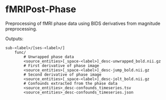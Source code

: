 # fMRIPost-Phase

Preprocessing of fMRI phase data using BIDS derivatives from magnitude preprocessing.


Outputs:

```
sub-<label>/[ses-<label>/]
    func/
        # Unwrapped phase data
        <source_entities>[_space-<label>]_desc-unwrapped_bold.nii.gz
        # First derivative of phase image
        <source_entities>[_space-<label>]_desc-jump_bold.nii.gz
        # Second derivative of phase image
        <source_entities>[_space-<label>]_desc-jolt_bold.nii.gz
        # Confounds extracted from the phase data
        <source_entities>_desc-confounds_timeseries.tsv
        <source_entities>_desc-confounds_timeseries.json
```
